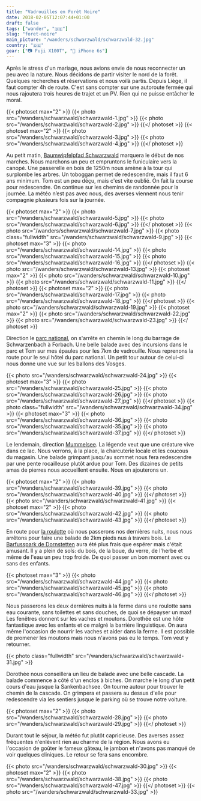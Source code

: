 ```yaml
---
title: "Vadrouilles en Forêt Noire"
date: 2018-02-05T12:07:44+01:00
draft: false
tags: ["wander", "🇩🇪"]
slug: "foret-noire"
main_picture: "/wanders/schwarzwald/schwarzwald-32.jpg"
country: "🇩🇪"
gear: ["📷 Fuji X100T", "📱 iPhone 6s"]
---
```


Après le stress d'un mariage, nous avions envie de nous reconnecter un peu avec la nature. Nous décidons de partir visiter le nord de la forêt. Quelques recherches et réservations et nous voilà partis. Depuis Liège, il faut compter 4h de route. C'est sans compter sur une autoroute fermée qui nous rajoutera trois heures de trajet et un PV. Rien qui ne puisse entâcher le moral.

{{< photoset max="2" >}}
  {{< photo src="/wanders/schwarzwald/schwarzwald-1.jpg" >}}
  {{< photo src="/wanders/schwarzwald/schwarzwald-2.jpg" >}}
{{</ photoset >}}
{{< photoset max="2" >}}
  {{< photo src="/wanders/schwarzwald/schwarzwald-3.jpg" >}}
  {{< photo src="/wanders/schwarzwald/schwarzwald-4.jpg" >}}
{{</ photoset >}}

Au petit matin, [Baumwipfelpfad Schwarzwald](https://www.baumwipfelpfad-schwarzwald.de/schwarzwald/) marquera le début de nos marches. Nous marchons un peu et empruntons le funiculaire vers la canopé. Une passerelle en bois de 1250m nous amène à la tour qui surplombe les arbres. Un toboggan permet de redescendre, mais il faut 6 ans minimum. Tom est un peu déçu, mais c'est vite oublié. On fait la course pour redescendre. On continue sur les chemins de randonnée pour la journée. La météo n’est pas avec nous, des averses viennent nous tenir compagnie plusieurs fois sur la journée.

{{< photoset max="2" >}}
  {{< photo src="/wanders/schwarzwald/schwarzwald-5.jpg" >}}
  {{< photo src="/wanders/schwarzwald/schwarzwald-6.jpg" >}}
{{</ photoset >}}
{{< photo src="/wanders/schwarzwald/schwarzwald-7.jpg" >}}
{{< photo class="fullwidth" src="/wanders/schwarzwald/schwarzwald-9.jpg" >}}
{{< photoset max="3" >}}
  {{< photo src="/wanders/schwarzwald/schwarzwald-14.jpg" >}}
  {{< photo src="/wanders/schwarzwald/schwarzwald-15.jpg" >}}
  {{< photo src="/wanders/schwarzwald/schwarzwald-16.jpg" >}}
{{</ photoset >}}
{{< photo src="/wanders/schwarzwald/schwarzwald-13.jpg" >}}
{{< photoset max="2" >}}
  {{< photo src="/wanders/schwarzwald/schwarzwald-10.jpg" >}}
  {{< photo src="/wanders/schwarzwald/schwarzwald-11.jpg" >}}
{{</ photoset >}}
{{< photoset max="2" >}}
  {{< photo src="/wanders/schwarzwald/schwarzwald-17.jpg" >}}
  {{< photo src="/wanders/schwarzwald/schwarzwald-18.jpg" >}}
{{</ photoset >}}
{{< photo src="/wanders/schwarzwald/schwarzwald-19.jpg" >}}
{{< photoset max="2" >}}
  {{< photo src="/wanders/schwarzwald/schwarzwald-22.jpg" >}}
  {{< photo src="/wanders/schwarzwald/schwarzwald-23.jpg" >}}
{{</ photoset >}}

Direction le [parc national](https://www.foretnoire.info/), on s'arrête en chemin le long du barrage de Schwarzenbach à Forbach. Une belle balade avec des incursions dans le parc et Tom sur mes épaules pour les 7km de vadrouille. Nous reprenons la route pour le seul hôtel du parc national. Un petit tour autour de celui-ci nous donne une vue sur les ballons des Vosges.

{{< photo src="/wanders/schwarzwald/schwarzwald-24.jpg" >}}
{{< photoset max="3" >}}
  {{< photo src="/wanders/schwarzwald/schwarzwald-25.jpg" >}}
  {{< photo src="/wanders/schwarzwald/schwarzwald-26.jpg" >}}
  {{< photo src="/wanders/schwarzwald/schwarzwald-27.jpg" >}}
{{</ photoset >}}
{{< photo class="fullwidth" src="/wanders/schwarzwald/schwarzwald-34.jpg" >}}
{{< photoset max="3" >}}
  {{< photo src="/wanders/schwarzwald/schwarzwald-36.jpg" >}}
  {{< photo src="/wanders/schwarzwald/schwarzwald-35.jpg" >}}
  {{< photo src="/wanders/schwarzwald/schwarzwald-37.jpg" >}}
{{</ photoset >}}

Le lendemain, direction [Mummelsee](http://www.seebach-tourismus.de/). La légende veut que une créature vive dans ce lac. Nous verrons, à la place, la charcuterie locale et les coucous du magasin. Une balade grimpant jusqu'au sommet nous fera redescendre par une pente rocailleuse plutôt ardue pour Tom. Des dizaines de petits amas de pierres nous accueillent ensuite. Nous en ajouterons un.

{{< photoset max="2" >}}
  {{< photo src="/wanders/schwarzwald/schwarzwald-39.jpg" >}}
  {{< photo src="/wanders/schwarzwald/schwarzwald-40.jpg" >}}
{{</ photoset >}}
{{< photo src="/wanders/schwarzwald/schwarzwald-41.jpg" >}}
{{< photoset max="2" >}}
  {{< photo src="/wanders/schwarzwald/schwarzwald-42.jpg" >}}
  {{< photo src="/wanders/schwarzwald/schwarzwald-43.jpg" >}}
{{</ photoset >}}

En route pour [la roulotte](http://www.ferienhof-hirschfeld.de/) où nous passerons nos dernières nuits, nous nous arrêtons pour faire une balade de 2km pieds nus à travers bois. Le [Barfusspark de Dornstetten](https://www.barfusspark.de/) aura été plus frais que espérer mais c'était amusant. Il y a plein de sols: du bois, de la boue, du verre, de l'herbe et même de l'eau un peu trop froide. De quoi passer un bon moment avec ou sans des enfants.

{{< photoset max="3" >}}
  {{< photo src="/wanders/schwarzwald/schwarzwald-44.jpg" >}}
  {{< photo src="/wanders/schwarzwald/schwarzwald-45.jpg" >}}
  {{< photo src="/wanders/schwarzwald/schwarzwald-46.jpg" >}}
{{</ photoset >}}

Nous passerons les deux dernières nuits à la ferme dans une roulotte sans eau courante, sans toilettes et sans douches, de quoi se dépayser un max! Les fenêtres donnent sur les vaches et moutons. Dorothée est une hôte fantastique avec les enfants et ce malgré la barrière linguistique. On aura même l'occasion de nourrir les vaches et aider dans la ferme. Il est possible de promener les moutons mais nous n'avons pas eu le temps. Tom veut y retourner.

{{< photo class="fullwidth" src="/wanders/schwarzwald/schwarzwald-31.jpg" >}}

Dorothée nous conseillera un lieu de balade avec une belle cascade. La balade commence à côté d'un enclos à biches. On marche le long d'un petit cours d'eau jusque la Sankenbachsee. On tourne autour pour trouver le chemin de la cascade. On grimpera et passera au dessus d'elle pour redescendre via les sentiers jusque le parking où se trouve notre voiture.

{{< photoset max="2" >}}
  {{< photo src="/wanders/schwarzwald/schwarzwald-28.jpg" >}}
  {{< photo src="/wanders/schwarzwald/schwarzwald-29.jpg" >}}
{{</ photoset >}}

Durant tout le séjour, la météo fut plutôt capricieuse. Des averses assez fréquentes n'enlèvent rien au charme de la région. Nous avons eu l'occasion de goûter le fameux gâteau, le jambon et n'avons pas manqué de voir quelques cliniques. Le retour se fera sans encombre.

{{< photo  src="/wanders/schwarzwald/schwarzwald-30.jpg" >}}
{{< photoset max="2" >}}
  {{< photo src="/wanders/schwarzwald/schwarzwald-38.jpg" >}}
  {{< photo src="/wanders/schwarzwald/schwarzwald-47.jpg" >}}
{{</ photoset >}}
{{< photo  src="/wanders/schwarzwald/schwarzwald-33.jpg" >}}
